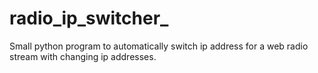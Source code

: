 radio_ip_switcher_
==================

Small python program to automatically switch ip address for a web radio stream with changing ip addresses. 
